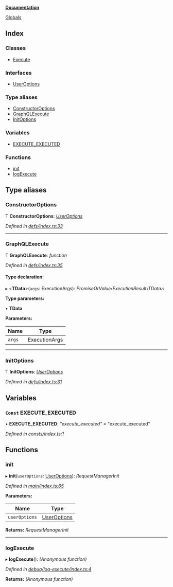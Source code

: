 **[Documentation](README.md)**

[Globals](README.md)

## Index

### Classes

* [Execute](classes/execute.md)

### Interfaces

* [UserOptions](interfaces/useroptions.md)

### Type aliases

* [ConstructorOptions](README.md#constructoroptions)
* [GraphQLExecute](README.md#graphqlexecute)
* [InitOptions](README.md#initoptions)

### Variables

* [EXECUTE_EXECUTED](README.md#const-execute_executed)

### Functions

* [init](README.md#init)
* [logExecute](README.md#logexecute)

## Type aliases

###  ConstructorOptions

Ƭ **ConstructorOptions**: *[UserOptions](interfaces/useroptions.md)*

*Defined in [defs/index.ts:33](https://github.com/badbatch/graphql-box/blob/2d19c63/packages/execute/src/defs/index.ts#L33)*

___

###  GraphQLExecute

Ƭ **GraphQLExecute**: *function*

*Defined in [defs/index.ts:35](https://github.com/badbatch/graphql-box/blob/2d19c63/packages/execute/src/defs/index.ts#L35)*

#### Type declaration:

▸ <**TData**>(`args`: ExecutionArgs): *PromiseOrValue‹ExecutionResult‹TData››*

**Type parameters:**

▪ **TData**

**Parameters:**

Name | Type |
------ | ------ |
`args` | ExecutionArgs |

___

###  InitOptions

Ƭ **InitOptions**: *[UserOptions](interfaces/useroptions.md)*

*Defined in [defs/index.ts:31](https://github.com/badbatch/graphql-box/blob/2d19c63/packages/execute/src/defs/index.ts#L31)*

## Variables

### `Const` EXECUTE_EXECUTED

• **EXECUTE_EXECUTED**: *"execute_executed"* = "execute_executed"

*Defined in [consts/index.ts:1](https://github.com/badbatch/graphql-box/blob/2d19c63/packages/execute/src/consts/index.ts#L1)*

## Functions

###  init

▸ **init**(`userOptions`: [UserOptions](interfaces/useroptions.md)): *RequestManagerInit*

*Defined in [main/index.ts:65](https://github.com/badbatch/graphql-box/blob/2d19c63/packages/execute/src/main/index.ts#L65)*

**Parameters:**

Name | Type |
------ | ------ |
`userOptions` | [UserOptions](interfaces/useroptions.md) |

**Returns:** *RequestManagerInit*

___

###  logExecute

▸ **logExecute**(): *(Anonymous function)*

*Defined in [debug/log-execute/index.ts:4](https://github.com/badbatch/graphql-box/blob/2d19c63/packages/execute/src/debug/log-execute/index.ts#L4)*

**Returns:** *(Anonymous function)*